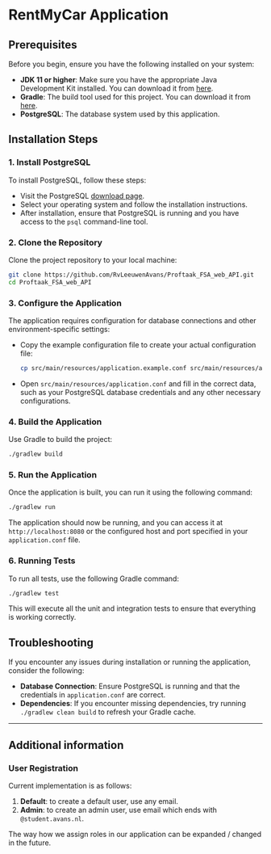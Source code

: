 
# RentMyCar Application

## Prerequisites

Before you begin, ensure you have the following installed on your system:

- **JDK 11 or higher**: Make sure you have the appropriate Java Development Kit installed. You can download it from [here](https://www.oracle.com/java/technologies/javase-jdk11-downloads.html).
- **Gradle**: The build tool used for this project. You can download it from [here](https://gradle.org/install/).
- **PostgreSQL**: The database system used by this application.

## Installation Steps

### 1. Install PostgreSQL

To install PostgreSQL, follow these steps:

- Visit the PostgreSQL [download page](https://www.postgresql.org/download/).
- Select your operating system and follow the installation instructions.
- After installation, ensure that PostgreSQL is running and you have access to the `psql` command-line tool.

### 2. Clone the Repository

Clone the project repository to your local machine:

```bash
git clone https://github.com/RvLeeuwenAvans/Proftaak_FSA_web_API.git
cd Proftaak_FSA_web_API
```

### 3. Configure the Application

The application requires configuration for database connections and other environment-specific settings:

- Copy the example configuration file to create your actual configuration file:

  ```bash
  cp src/main/resources/application.example.conf src/main/resources/application.conf
  ```

- Open `src/main/resources/application.conf` and fill in the correct data, such as your PostgreSQL database credentials and any other necessary configurations.

### 4. Build the Application

Use Gradle to build the project:

```bash
./gradlew build
```

### 5. Run the Application

Once the application is built, you can run it using the following command:

```bash
./gradlew run
```

The application should now be running, and you can access it at `http://localhost:8080` or the configured host and port specified in your `application.conf` file.

### 6. Running Tests

To run all tests, use the following Gradle command:

```bash
./gradlew test
```

This will execute all the unit and integration tests to ensure that everything is working correctly.

## Troubleshooting

If you encounter any issues during installation or running the application, consider the following:

- **Database Connection**: Ensure PostgreSQL is running and that the credentials in `application.conf` are correct.
- **Dependencies**: If you encounter missing dependencies, try running `./gradlew clean build` to refresh your Gradle cache.

<hr />

## Additional information

### User Registration

Current implementation is as follows: 
1. **Default**: to create a default user, use any email. 
2. **Admin**: to create an admin user, use email which ends with `@student.avans.nl`.

The way how we assign roles in our application can be expanded / changed in the future.
